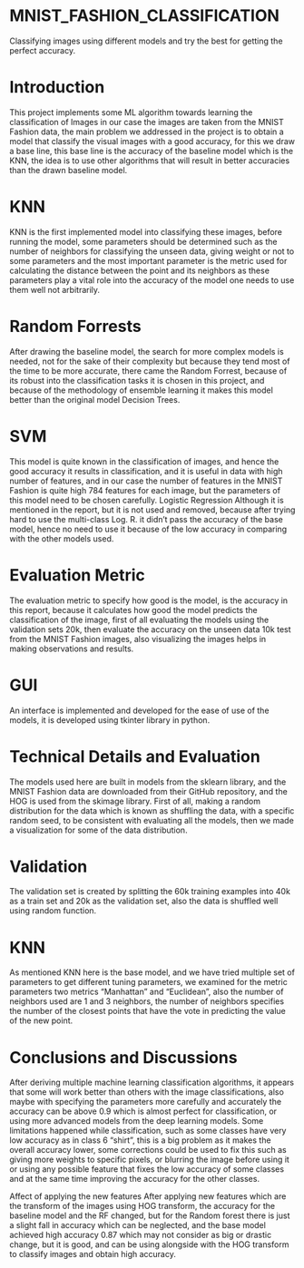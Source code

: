 # MNIST_FASHION_CLASSIFICATION
Classifying images using different models and try the best for getting the perfect accuracy.
# Introduction
This project implements some ML algorithm towards learning the classification of Images in our case the images are taken from the MNIST Fashion data, the main problem we addressed in the project is to obtain a model that classify the visual images with a good accuracy, for this we draw a base line, this base line is the accuracy of the baseline model which is the KNN, the idea is to use other algorithms that will result in better accuracies than the drawn baseline model.

# KNN
KNN is the first implemented model into classifying these images, before running the model, some parameters should be determined such as the number of neighbors for classifying the unseen data, giving weight or not to some parameters and the most important parameter is the metric used for calculating the distance between the point and its neighbors as these parameters play a vital role into the accuracy of the model one needs to use them well not arbitrarily.

# Random Forrests
After drawing the baseline model, the search for more complex models is needed, not for the sake of their complexity but because they tend most of the time to be more accurate, there came the Random Forrest, because of its robust into the classification tasks it is chosen in this project, and because of the methodology of ensemble learning it makes this model better than the original model Decision Trees.

# SVM
This model is quite known in the classification of images, and hence the good accuracy it results in classification, and it is useful in data with high number of features, and in our case the number of features in the MNIST Fashion is quite high 784 features for each image, but the parameters of this model need to be chosen carefully.
Logistic Regression
Although it is mentioned in the report, but it is not used and removed, because after trying hard to use the multi-class Log. R. it didn’t pass the accuracy of the base model, hence no need to use it because of the low accuracy in comparing with the other models used.
# Evaluation Metric
The evaluation metric to specify how good is the model, is the accuracy in this report, because it calculates how good the model predicts the classification of the image, first of all evaluating the models using the validation sets 20k, then evaluate the accuracy on the unseen data 10k test from the MNIST Fashion images, also visualizing the images helps in making observations and results.
# GUI
An interface is implemented and developed for the ease of use of the models, it is developed using tkinter library in python. 
# Technical Details and Evaluation
The models used here are built in models from the sklearn library, and the MNIST Fashion data are downloaded from their GitHub repository, and the HOG is used from the skimage library.
First of all, making a random distribution for the data which is known as shuffling the data, with a specific random seed, to be consistent with evaluating all the models, then we made a visualization for some of the data distribution.

 
# Validation
The validation set is created by splitting the 60k training examples into 40k as a train set and 20k as the validation set, also the data is shuffled well using random function.
# KNN
As mentioned KNN here is the base model, and we have tried multiple set of parameters to get different tuning parameters, we examined for the metric parameters two metrics “Manhattan” and “Euclidean”, also the number of neighbors used are 1 and 3 neighbors, the number of neighbors specifies the number of the closest points that have the vote in predicting the value of the new point.

# Conclusions and Discussions

After deriving multiple machine learning classification algorithms, it appears that some will work better than others with the image classifications, also maybe with specifying the parameters more carefully and accurately the accuracy can be above 0.9 which is almost perfect for classification, or using more advanced models from the deep learning models.
Some limitations happened while classification, such as some classes have very low accuracy as in class 6 “shirt”, this is a big problem as it makes the overall accuracy lower, some corrections could be used to fix this such as giving more weights to specific pixels, or blurring the image before using it or using any possible feature that fixes the low accuracy of some classes and at the same time improving the accuracy for the other classes.

Affect of applying the new features
After applying new features which are the transform of the images using HOG transform, the accuracy for the baseline model and the RF changed, but for the Random forest there is just a slight fall in accuracy which can be neglected, and the base model achieved high accuracy 0.87 which may not consider as big or drastic change, but it is good, and can be using alongside with the HOG transform to classify images and obtain high accuracy.

